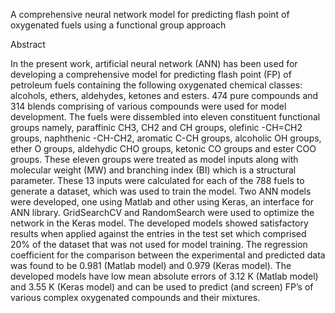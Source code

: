A comprehensive neural network model for predicting flash point of oxygenated fuels using a functional group approach

Abstract

In the present work, artificial neural network (ANN) has been used for developing a comprehensive model for predicting flash point (FP) of petroleum fuels containing the following oxygenated chemical classes: alcohols, ethers, aldehydes, ketones and esters. 474 pure compounds and 314 blends comprising of various compounds were used for model development. The fuels were dissembled into eleven constituent functional groups namely, paraffinic CH3, CH2 and CH groups, olefinic -CH=CH2 groups, naphthenic -CH-CH2, aromatic C-CH groups, alcoholic OH groups, ether O groups, aldehydic CHO groups, ketonic CO groups and ester COO groups. These eleven groups were treated as model inputs along with molecular weight (MW) and branching index (BI) which is a structural parameter. These 13 inputs were calculated for each of the 788 fuels to generate a dataset, which was used to train the model. Two ANN models were developed, one using Matlab and other using Keras, an interface for ANN library. GridSearchCV and RandomSearch were used to optimize the network in the Keras model. The developed models showed satisfactory results when applied against the entries in the test set which comprised 20% of the dataset that was not used for model training.  The regression coefficient for the comparison between the experimental and predicted data was found to be 0.981 (Matlab model) and 0.979 (Keras model). The developed models have low mean absolute errors of 3.12 K (Matlab model) and 3.55 K (Keras model) and can be used to predict (and screen) FP’s of various complex oxygenated compounds and their mixtures. 
